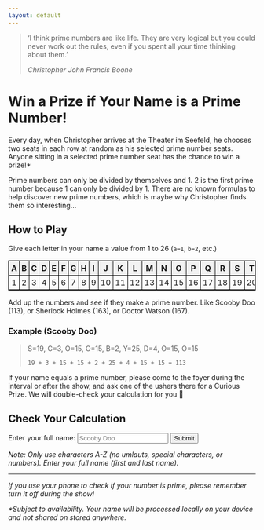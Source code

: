 ```yaml
---
layout: default
---
```


> ‘I think prime numbers are like life. They are very logical but you could never work out the rules, even if you spent all your time thinking about them.’
> 
> _Christopher John Francis Boone_

# Win a Prize if Your Name is a Prime Number!

Every day, when Christopher arrives at the Theater im Seefeld, he chooses two seats in each row at random as his selected prime number seats. Anyone sitting in a selected prime number seat has the chance to win a prize!*

Prime numbers can only be divided by themselves and 1. 2 is the first prime number because 1 can only be divided by 1. There are no known formulas to help discover new prime numbers, which is maybe why Christopher finds them so interesting…

## How to Play

Give each letter in your name a value from 1 to 26 (`a=1`, `b=2`, etc.)

<style>
  .custom-table {
    border: 1px solid black;
    border-collapse: collapse;
    width: 100%;
    overflow-x: auto;
  }
  .custom-table th, .custom-table td {
    border: 1px solid black;
    padding: 4px;
    text-align: center;
  }
  .custom-table th {
    background-color: #f2f2f2;
    font-weight: bold;
  }
</style>

<table class="custom-table">
    <tr>
        <th>A</th>
        <th>B</th>
        <th>C</th>
        <th>D</th>
        <th>E</th>
        <th>F</th>
        <th>G</th>
        <th>H</th>
        <th>I</th>
        <th>J</th>
        <th>K</th>
        <th>L</th>
        <th>M</th>
        <th>N</th>
        <th>O</th>
        <th>P</th>
        <th>Q</th>
        <th>R</th>
        <th>S</th>
        <th>T</th>
        <th>U</th>
        <th>V</th>
        <th>W</th>
        <th>X</th>
        <th>Y</th>
        <th>Z</th>
    </tr>
    <tr>
        <td>1</td>
        <td>2</td>
        <td>3</td>
        <td>4</td>
        <td>5</td>
        <td>6</td>
        <td>7</td>
        <td>8</td>
        <td>9</td>
        <td>10</td>
        <td>11</td>
        <td>12</td>
        <td>13</td>
        <td>14</td>
        <td>15</td>
        <td>16</td>
        <td>17</td>
        <td>18</td>
        <td>19</td>
        <td>20</td>
        <td>21</td>
        <td>22</td>
        <td>23</td>
        <td>24</td>
        <td>25</td>
        <td>26</td>
    </tr>
</table>

Add up the numbers and see if they make a prime number. Like Scooby Doo (113), or Sherlock Holmes (163), or Doctor Watson (167).

### Example (Scooby Doo)

> S=19, C=3, O=15, O=15, B=2, Y=25, D=4, O=15, O=15
>
> `19 + 3 + 15 + 15 + 2 + 25 + 4 + 15 + 15 = 113`

If your name equals a prime number, please come to the foyer during the interval or after the show, and ask one of the ushers there for a Curious Prize. We will double-check your calculation for you 🙂

## Check Your Calculation

<form onsubmit="handleSubmit(event)">
    <label for="name">Enter your full name:</label>
    <input type="text" id="name" name="name" placeholder="Scooby Doo">
    <button type="submit">Submit</button>
    <p></p>
</form>

_Note: Only use characters A-Z (no umlauts, special characters, or numbers). Enter your full name (first and last name)._

* * *

_If you use your phone to check if your number is prime, please remember turn it off during the show!_

_*Subject to availability. Your name will be processed locally on your device and not shared on stored anywhere._